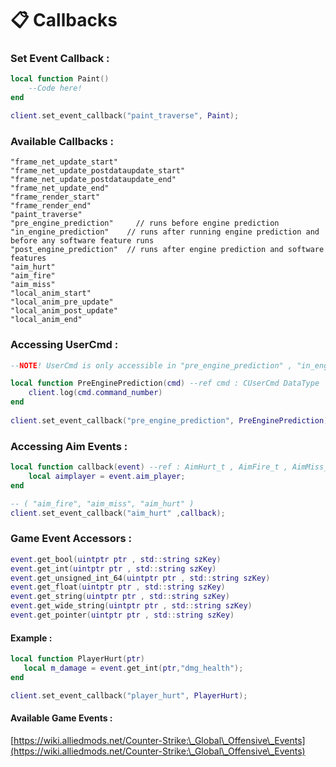 # 📋 Callbacks

### Set Event Callback :

```lua
local function Paint() 
    --Code here!
end

client.set_event_callback("paint_traverse", Paint);
```

### Available Callbacks :

```
"frame_net_update_start"
"frame_net_update_postdataupdate_start"
"frame_net_update_postdataupdate_end"
"frame_net_update_end"
"frame_render_start"
"frame_render_end"
"paint_traverse"
"pre_engine_prediction"     // runs before engine prediction
"in_engine_prediction"    // runs after running engine prediction and before any software feature runs
"post_engine_prediction"  // runs after engine prediction and software features
"aim_hurt"
"aim_fire"
"aim_miss"
"local_anim_start"
"local_anim_pre_update"
"local_anim_post_update"
"local_anim_end"
```

### Accessing UserCmd :

```lua
--NOTE! UserCmd is only accessible in "pre_engine_prediction" , "in_engine_prediction"  and "post_engine_prediction" callbacks

local function PreEnginePrediction(cmd) --ref cmd : CUserCmd DataType
    client.log(cmd.command_number)
end
 
client.set_event_callback("pre_engine_prediction", PreEnginePrediction); 
```

### Accessing Aim Events :

```lua
local function callback(event) --ref : AimHurt_t , AimFire_t , AimMiss_t
    local aimplayer = event.aim_player;
end

-- ( "aim_fire", "aim_miss", "aim_hurt" )
client.set_event_callback("aim_hurt" ,callback);
```

### Game Event Accessors :

```lua
event.get_bool(uintptr ptr , std::string szKey)
event.get_int(uintptr ptr , std::string szKey)
event.get_unsigned_int_64(uintptr ptr , std::string szKey)
event.get_float(uintptr ptr , std::string szKey)
event.get_string(uintptr ptr , std::string szKey)
event.get_wide_string(uintptr ptr , std::string szKey)
event.get_pointer(uintptr ptr , std::string szKey)
```

#### Example :

```lua
local function PlayerHurt(ptr) 
   local m_damage = event.get_int(ptr,"dmg_health");
end

client.set_event_callback("player_hurt", PlayerHurt);
```

#### Available Game Events :

[https://wiki.alliedmods.net/Counter-Strike:\_Global\_Offensive\_Events](https://wiki.alliedmods.net/Counter-Strike:\_Global\_Offensive\_Events)
